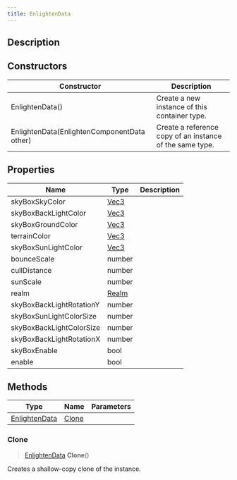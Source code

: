 ```yaml
---
title: EnlightenData
---
```

## Description

## Constructors

| Constructor                                 | Description                                              |
| ------------------------------------------- | -------------------------------------------------------- |
| EnlightenData()                             | Create a new instance of this container type.            |
| EnlightenData(EnlightenComponentData other) | Create a reference copy of an instance of the same type. |

## Properties

| Name                     | Type                               | Description |
| ------------------------ | ---------------------------------- | ----------- |
| skyBoxSkyColor           | [Vec3](/vext/ref/shared/class/vec3)  |             |
| skyBoxBackLightColor     | [Vec3](/vext/ref/shared/class/vec3)  |             |
| skyBoxGroundColor        | [Vec3](/vext/ref/shared/class/vec3)  |             |
| terrainColor             | [Vec3](/vext/ref/shared/class/vec3)  |             |
| skyBoxSunLightColor      | [Vec3](/vext/ref/shared/class/vec3)  |             |
| bounceScale              | number                             |             |
| cullDistance             | number                             |             |
| sunScale                 | number                             |             |
| realm                    | [Realm](/vext/ref/fb/realm) |             |
| skyBoxBackLightRotationY | number                             |             |
| skyBoxSunLightColorSize  | number                             |             |
| skyBoxBackLightColorSize | number                             |             |
| skyBoxBackLightRotationX | number                             |             |
| skyBoxEnable             | bool                               |             |
| enable                   | bool                               |             |

## Methods

| Type                                                | Name            | Parameters |
| --------------------------------------------------- | --------------- | ---------- |
| [EnlightenData](/vext/ref/cls/clt/enlightendata) | [Clone](#clone) |            |

### Clone

> [EnlightenData](/vext/ref/cls/clt/enlightendata) **Clone**()

Creates a shallow-copy clone of the instance.
